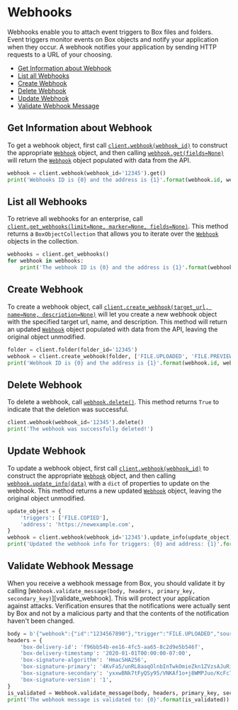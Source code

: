 Webhooks
========

Webhooks enable you to attach event triggers to Box files and folders. Event triggers monitor events on Box objects and 
notify your application when they occur. A webhook notifies your application by sending HTTP requests to a URL of your 
choosing.

<!-- START doctoc generated TOC please keep comment here to allow auto update -->
<!-- DON'T EDIT THIS SECTION, INSTEAD RE-RUN doctoc TO UPDATE -->


- [Get Information about Webhook](#get-information-about-webhook)
- [List all Webhooks](#list-all-webhooks)
- [Create Webhook](#create-webhook)
- [Delete Webhook](#delete-webhook)
- [Update Webhook](#update-webhook)
- [Validate Webhook Message](#validate-webhook-message)

<!-- END doctoc generated TOC please keep comment here to allow auto update -->

Get Information about Webhook
-----------------------------

To get a webhook object, first call [`client.webhook(webhook_id)`][webhook] to construct the appropriate 
[`Webhook`][webhook_class] object, and then calling [`webhook.get(fields=None)`][get] will return the 
[`Webhook`][webhook_class] object populated with data from the API.

<!-- sample get_webhooks_id -->
```python
webhook = client.webhook(webhook_id='12345').get()
print('Webhooks ID is {0} and the address is {1}'.format(webhook.id, webhook.address))
```

[webhook]: https://box-python-sdk.readthedocs.io/en/latest/boxsdk.client.html#boxsdk.client.client.Client.webhook
[webhook_class]: https://box-python-sdk.readthedocs.io/en/latest/boxsdk.object.html#boxsdk.object.webhook.Webhook
[get]: https://box-python-sdk.readthedocs.io/en/latest/boxsdk.object.html#boxsdk.object.base_object.BaseObject.get

List all Webhooks
-----------------

To retrieve all webhooks for an enterprise, call [`client.get_webhooks(limit=None, marker=None, fields=None)`][get_webhooks]. 
This method returns a `BoxObjectCollection` that allows you to iterate over the [`Webhook`][webhook_class] objects in 
the collection.

<!-- sample get_webhooks -->
```python
webhooks = client.get_webhooks()
for webhook in webhooks:
    print('The webhook ID is {0} and the address is {1}'.format(webhook.id, webhook.address))
```

[get_webhooks]: https://box-python-sdk.readthedocs.io/en/latest/boxsdk.client.html#boxsdk.client.client.Client.get_webhooks
[webhook_class]: https://box-python-sdk.readthedocs.io/en/latest/boxsdk.object.html#boxsdk.object.webhook.Webhook

Create Webhook
--------------

To create a webhook object, call [`client.create_webhook(target_url, name=None, description=None)`][create] will let 
you create a new webhook object with the specified target url, name, and description. This method will return an updated 
[`Webhook`][webhook_class] object populated with data from the API, leaving the original object unmodified.

<!-- sample post_webhooks -->
```python
folder = client.folder(folder_id='12345')
webhook = client.create_webhook(folder, ['FILE.UPLOADED', 'FILE.PREVIEWED'], 'https://example.com')
print('Webhook ID is {0} and the address is {1}'.format(webhook.id, webhook.address))
```

[create]: https://box-python-sdk.readthedocs.io/en/latest/boxsdk.client.html#boxsdk.client.client.Client.create_webhook
[webhook_class]: https://box-python-sdk.readthedocs.io/en/latest/boxsdk.object.html#boxsdk.object.webhook.Webhook

Delete Webhook
--------------

To delete a webhook, call [`webhook.delete()`][delete]. This method returns `True` to indicate that the deletion was 
successful.

<!-- sample delete_webhooks_id -->
```python
client.webhook(webhook_id='12345').delete()
print('The webhook was successfully deleted!')
```

[delete]: https://box-python-sdk.readthedocs.io/en/latest/boxsdk.object.html#boxsdk.object.base_object.BaseObject.delete


Update Webhook
--------------

To update a webhook object, first call [`client.webhook(webhook_id)`][webhook] to construct the appropriate [`Webhook`][webhook_class] 
object, and then calling [`webhook.update_info(data)`][update_info] with a `dict` of properties to update on the 
webhook. This method returns a new updated [`Webhook`][webhook_class] object, leaving the original object unmodified.

<!-- sample put_webhooks_id -->
```python
update_object = {
    'triggers': ['FILE.COPIED'],
    'address': 'https://newexample.com',
}
webhook = client.webhook(webhook_id='12345').update_info(update_object)
print('Updated the webhook info for triggers: {0} and address: {1}'.format(webhook.triggers, webhook.address))
```

[webhook]: https://box-python-sdk.readthedocs.io/en/latest/boxsdk.client.html#boxsdk.client.client.Client.create_webhook
[webhook_class]: https://box-python-sdk.readthedocs.io/en/latest/boxsdk.object.html#boxsdk.object.webhook.Webhook
[update_info]: https://box-python-sdk.readthedocs.io/en/latest/boxsdk.object.html#boxsdk.object.base_object.BaseObject.update_info

Validate Webhook Message
------------------------

When you receive a webhook message from Box, you should validate it by calling 
[`Webhook.validate_message(body, headers, primary_key, secondary_key)`][validate_webhook]. This will protect your
application against attacks. Verification ensures that the notifications were actually sent by Box and not by a
malicious party and that the contents of the notification haven't been changed.

```python
body = b'{"webhook":{"id":"1234567890"},"trigger":"FILE.UPLOADED","source":{"id":"1234567890","type":"file","name":"Test.txt"}}'
headers = {
    'box-delivery-id': 'f96bb54b-ee16-4fc5-aa65-8c2d9e5b546f',
    'box-delivery-timestamp': '2020-01-01T00:00:00-07:00',
    'box-signature-algorithm': 'HmacSHA256',
    'box-signature-primary': '4KvFa5/unRL8aaqOlnbInTwkOmieZkn1ZVzsAJuRipE=',
    'box-signature-secondary': 'yxxwBNk7tFyQSy95/VNKAf1o+j8WMPJuo/KcFc7OS0Q=',
    'box-signature-version': '1',
}
is_validated = Webhook.validate_message(body, headers, primary_key, secondary_key)
print('The webhook message is validated to: {0}'.format(is_validated))
```

[validated_webhook]: https://box-python-sdk.readthedocs.io/en/latest/boxsdk.object.html#boxsdk.object.webhook.Webhook.validate_message
